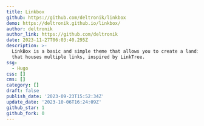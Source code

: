 ```yaml
---
title: Linkbox
github: https://github.com/deltronik/linkbox
demo: https://deltronik.github.io/linkbox/
author: deltronik
author_link: https://github.com/deltronik
date: 2023-11-27T06:03:40.295Z
description: >-
  LinkBox is a basic and simple theme that allows you to create a landing page
  that houses multiple links, inspired by LinkTree.
ssg:
  - Hugo
css: []
cms: []
category: []
draft: false
publish_date: '2023-09-23T15:52:34Z'
update_date: '2023-10-06T16:24:09Z'
github_star: 1
github_fork: 0
---
```

